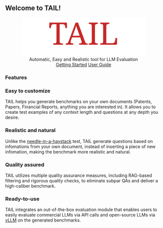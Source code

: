 ## Welcome to TAIL!

<center>
<img src="img/TAIL.png" alt="TAIL" width="400">
</center>
<center>
Automatic, Easy and Realistic tool for LLM Evaluation

</center>
<center>
<a href="getting-started/" class="btn btn-primary">Getting Started</a>
<a href="userguide/" class="btn btn-primary">User Guide</a>
</center>

<div class="pt-2 pb-4 px-4 my-4 bg-body-tertiary rounded-3">
<h3 class="text-center">Features</h3>

<div class="row">
  <div class="col-sm-6">
    <div class="card mb-4">
      <div class="card-body">
        <h3 class="card-title">Easy to customize</h3>
        <p class="card-text"> 
            TAIL helps you generate benchmarks on your own documents (Patents, Papers, Financial Reports, anything you are interested in). It allows you to create test examples of any context length and questions at any depth you desire.
        </p>
      </div>
    </div>
  </div>
  <div class="col-sm-6">
    <div class="card mb-4">
      <div class="card-body">
        <h3 class="card-title">Realistic and natural</h3>
        <p class="card-text">
            Unlike the 
            <a href="https://github.com/gkamradt/LLMTest_NeedleInAHaystack">needle-in-a-haystack</a> test, TAIL generate questions based on infomations from your own document, instead of inserting a piece of new infomation, making the benchmark more realistic and natural.
        </p>
      </div>
    </div>
  </div>
</div>

<div class="row">
  <div class="col-sm-6">
    <div class="card">
      <div class="card-body">
        <h3 class="card-title">Quality assured</h3>
        <p class="card-text">
            TAIL utilizes multiple quality assurance measures, including RAG-based filtering and rigorous quality checks, to eliminate subpar QAs and deliver a high-caliber benchmark.
        </p>
      </div>
    </div>
  </div>
  <div class="col-sm-6">
    <div class="card">
      <div class="card-body">
        <h3 class="card-title">Ready-to-use</h3>
        <p class="card-text">
            TAIL integrates an out-of-the-box evaluation module that enables users to easily evaluate commercial LLMs via API calls and open-source LLMs via <a href="https://docs.vllm.ai/en/latest/">vLLM</a> on the generated benchmarks.
        </p>
      </div>
    </div>
  </div>
</div>
</div>
<!-- TAIL is a toolkit for automatically creating realistic evaluation
benchmarks and assessing the performance
of long-context LLMs. With TAIL, users
can customize the generation of natural and reliable QAs at specific depths to construct a long-context,
document-grounded QA benchmark and obtain
visualized performance metrics of evaluated
models. TAIL has the advantage of requiring minimal human annotation and generating natural questions based on user-provided
long-context documents.  -->
